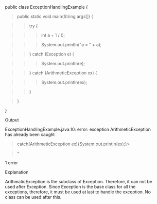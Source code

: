 public class ExceptionHandlingExample {

> public static void main(String args\[\]) {

> > try {

> > > int a = 1 / 0;

> > > System.out.println(\"a = \" + a);

> > } catch (Exception e) {

> > > System.out.println(e);

> > } catch (ArithmeticException ex) {

> > > System.out.println(ex);

> > }

> }

}

Output

ExceptionHandlingExample.java:10: error: exception ArithmeticException
has already been caught

> catch(ArithmeticException ex){System.out.println(ex);}>

> \^

1 error

Explanation

ArithmaticException is the subclass of Exception. Therefore, it can not
be used after Exception. Since Exception is the base class for all the
exceptions, therefore, it must be used at last to handle the exception.
No class can be used after this.